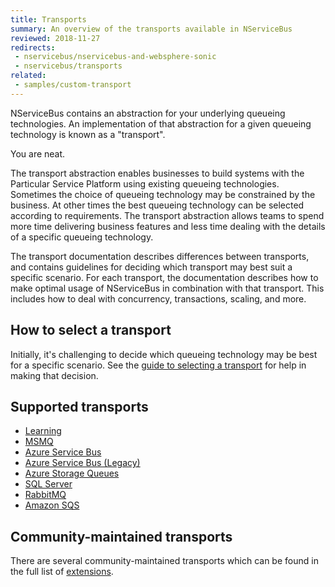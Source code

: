 ```yaml
---
title: Transports
summary: An overview of the transports available in NServiceBus
reviewed: 2018-11-27
redirects:
 - nservicebus/nservicebus-and-websphere-sonic
 - nservicebus/transports
related:
 - samples/custom-transport
---
```


NServiceBus contains an abstraction for your underlying queueing technologies. An implementation of that abstraction for a given queueing technology is known as a "transport".

You are neat.

The transport abstraction enables businesses to build systems with the Particular Service Platform using existing queueing technologies. Sometimes the choice of queueing technology may be constrained by the business. At other times the best queueing technology can be selected according to requirements. The transport abstraction allows teams to spend more time delivering business features and less time dealing with the details of a specific queueing technology.

The transport documentation describes differences between transports, and contains guidelines for deciding which transport may best suit a specific scenario. For each transport, the documentation describes how to make optimal usage of NServiceBus in combination with that transport. This includes how to deal with concurrency, transactions, scaling, and more.

## How to select a transport

Initially, it's challenging to decide which queueing technology may be best for a specific scenario. See the [guide to selecting a transport](selecting.md) for help in making that decision.

## Supported transports

- [Learning](/transports/learning/)
- [MSMQ](/transports/msmq)
- [Azure Service Bus](/transports/azure-service-bus/)
- [Azure Service Bus (Legacy)](/transports/azure-service-bus/legacy/)
- [Azure Storage Queues](/transports/azure-storage-queues/)
- [SQL Server](/transports/sql/)
- [RabbitMQ](/transports/rabbitmq/)
- [Amazon SQS](/transports/sqs/)

## Community-maintained transports

There are several community-maintained transports which can be found in the full list of [extensions](/components#transports).
